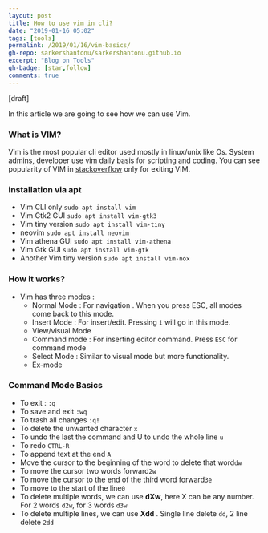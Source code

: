 ```yaml
---
layout: post
title: How to use vim in cli?
date: "2019-01-16 05:02"
tags: [tools]
permalink: /2019/01/16/vim-basics/
gh-repo: sarkershantonu/sarkershantonu.github.io
excerpt: "Blog on Tools"
gh-badge: [star,follow]
comments: true
---
```


[draft] 

In this article we are going to see how we can use Vim.

### What is VIM?
Vim is the most popular cli editor used mostly in linux/unix like Os. System admins, developer use vim daily basis for scripting and coding. You can see popularity of VIM in [stackoverflow](https://stackoverflow.blog/2017/05/23/stack-overflow-helping-one-million-developers-exit-vim/) only for exiting VIM. 
  
### installation via apt
- Vim CLI only ```sudo apt install vim```
- Vim Gtk2 GUI ```sudo apt install vim-gtk3```
- Vim tiny version ```sudo apt install vim-tiny```
- neovim ```sudo apt install neovim```
- Vim athena GUI ```sudo apt install vim-athena```
- Vim Gtk GUI ```sudo apt install vim-gtk```
- Another Vim tiny version ```sudo apt install vim-nox```

### How it works?
- Vim has three modes : 
    - Normal Mode : For navigation . When you press ESC, all modes come back to this mode. 
    - Insert Mode : For insert/edit. Pressing ```i``` will go in this mode. 
    - View/visual Mode
    - Command mode : For inserting editor command. Press ```ESC``` for command mode
    - Select Mode : Similar to visual mode but more functionality. 
    - Ex-mode

### Command Mode Basics
- To exit : ```:q``` 
- To save and exit ```:wq```
- To trash all changes ```:q!```
- To delete the unwanted character ```x```
- To undo the last the command and U to undo the whole line ```u``` 
- To redo ```CTRL-R ```
- To append text at the end ```A```
- Move the cursor to the beginning of the word to delete that word```dw ```
- To move the cursor two words forward```2w```
- To move the cursor to the end of the third word forward```3e```
- To move to the start of the line```0```
- To delete multiple words, we can use **dXw**, here X can be any number. For 2 words ```d2w```, for 3 words ```d3w```
- To delete multiple lines, we can use **Xdd** . Single line delete ```dd```, 2 line delete ```2dd```